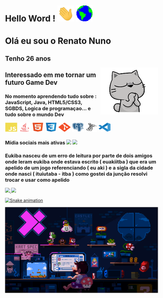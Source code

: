 # Hello Word !   <img alt="Hi.gif" src=https://github.com/eukiba/img/blob/main/Hi.gif width="55">  <img  alt="Earth.gif" src=https://github.com/eukiba/img/raw/main/Earth.gif width="55">

# Olá eu sou o Renato Nuno 

## Tenho 26 anos 
  <img align="right" alt="Cat.gif" src="https://github.com/eukiba/img/blob/main/Pedido.gif" width="190" />

## Interessado em me tornar um futuro Game Dev
<div style="display: inline_block">
<h3> No momento aprendendo tudo sobre : JavaScript, Java, HTML5/CSS3, SGBDS, Logica de programaçao... e tudo sobre o mundo Dev  </h3>
  <img alt="Eukiba-Js" height="30" width="40" src="https://raw.githubusercontent.com/devicons/devicon/master/icons/javascript/javascript-plain.svg">
  <img alt="Eukiba-Java" height="30" width="40" src="https://github.com/devicons/devicon/blob/master/icons/java/java-plain.svg">
  <img alt="Eukiba-HTML" height="30" width="40" src="https://raw.githubusercontent.com/devicons/devicon/master/icons/html5/html5-original.svg">
  <img alt="Eukiba-CSS" height="30" width="40" src="https://raw.githubusercontent.com/devicons/devicon/master/icons/css3/css3-original.svg">
  <img alt="Eukiba-Git" height="30" width="40" src="https://github.com/devicons/devicon/blob/master/icons/git/git-plain.svg">
  <img alt="Eukiba-PostgreSQl" height="30" width="40" src="https://github.com/devicons/devicon/blob/master/icons/postgresql/postgresql-plain.svg">
  <img alt="Eukiba-SQl" height="30" width="40" src="https://github.com/devicons/devicon/blob/master/icons/microsoftsqlserver/microsoftsqlserver-plain.svg">
  <img alt="Eukiba-Vs.code" height="30" width="40" src="https://github.com/devicons/devicon/blob/master/icons/vscode/vscode-original.svg">
</div>

### Mídia sociais mais ativas  <a href="https://www.linkedin.com/in/renato-nuno-itba" target="_blank"><img src="https://img.shields.io/badge/-LinkedIn-%230077B5?style=for-the-badge&logo=linkedin&logoColor=white" target="_blank"></a>  <a href="https://instagram.com/renatiitba" target="_blank"><img src="https://img.shields.io/badge/-Instagram-%23E4405F?style=for-the-badge&logo=instagram&logoColor=white" target="_blank"></a> 

### Eukiba nasceu de um erro de leitura por parte de dois amigos onde leram eukiba onde estava escrito ( euakiitba ) que era um apelido de um jogo referenciando ( eu aki ) e a sigla da cidade onde nasci ( ituiutaba - itba ) como gostei da junção resolvi trocar e usar como apelido

  <a href="https://github.com/eukiba">
  <img src="https://github-readme-stats.vercel.app/api?username=eukiba&theme=chartreuse-dark&show_icons=true"/>
  <img src="https://github-readme-stats.vercel.app/api/top-langs/?username=eukiba&layout=compact&langs_count=7&theme=chartreuse-dark"/>

 ![Snake animation](https://github.com/eukiba/eukiba/blob/output/github-contribution-grid-snake.svg)

<img src=https://github.com/eukiba/img/blob/main/mario.gif >
